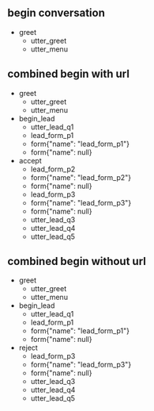 ## begin conversation
* greet
  - utter_greet
  - utter_menu

## combined begin with url
* greet
    - utter_greet
    - utter_menu
* begin_lead
    - utter_lead_q1
    - lead_form_p1
    - form{"name": "lead_form_p1"}
    - form{"name": null}
* accept
    - lead_form_p2
    - form{"name": "lead_form_p2"}
    - form{"name": null}
    - lead_form_p3
    - form{"name": "lead_form_p3"}
    - form{"name": null}
    - utter_lead_q3
    - utter_lead_q4
    - utter_lead_q5

## combined begin without url
* greet
    - utter_greet
    - utter_menu
* begin_lead
    - utter_lead_q1
    - lead_form_p1
    - form{"name": "lead_form_p1"}
    - form{"name": null}
* reject
    - lead_form_p3
    - form{"name": "lead_form_p3"}
    - form{"name": null}
    - utter_lead_q3
    - utter_lead_q4
    - utter_lead_q5
